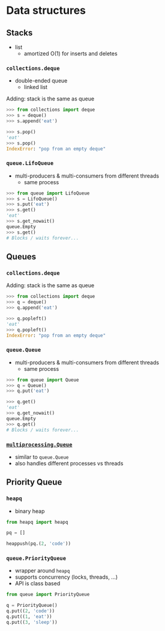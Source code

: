 # Data structures

## Stacks
- list
    - amortized O(1) for inserts and deletes

### `collections.deque`
- double-ended queue
    - linked list

Adding: stack is the same as queue
```python
>>> from collections import deque
>>> s = deque()
>>> s.append('eat')
```

```python
>>> s.pop()
'eat'
>>> s.pop()
IndexError: "pop from an empty deque"
```

### `queue.LifoQueue`
- multi-producers & multi-consumers from different threads
    - same process

```python
>>> from queue import LifoQueue
>>> s = LifoQueue()
>>> s.put('eat')
>>> s.get()
'eat'
>>> s.get_nowait()
queue.Empty
>>> s.get()
# Blocks / waits forever...
```


## Queues

### `collections.deque`

Adding: stack is the same as queue

```python
>>> from collections import deque
>>> q = deque()
>>> q.append('eat')
```

```python
>>> q.popleft()
'eat'
>>> q.popleft()
IndexError: "pop from an empty deque"
```


### `queue.Queue`

- multi-producers & multi-consumers from different threads
    - same process

```python
>>> from queue import Queue
>>> q = Queue()
>>> q.put('eat')
```

```python
>>> q.get()
'eat'
>>> q.get_nowait()
queue.Empty
>>> q.get()
# Blocks / waits forever...
```

### [`multiprocessing.Queue`](https://stackoverflow.com/a/30294648/8479344)

- similar to `queue.Queue`
- also handles different processes vs threads


## Priority Queue

### `heapq`

- binary heap

```python
from heapq import heapq

pq = []

heappush(pq.(2, 'code'))
```


### `queue.PriorityQueue`

- wrapper around `heapq`
- supports concurrency (locks, threads, ...)
- API is class based

```python
from queue import PriorityQueue

q = PriorityQueue()
q.put((2, 'code'))
q.put((1, 'eat'))
q.put((3, 'sleep'))
```

